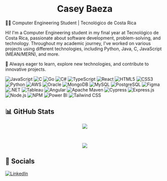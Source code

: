 <h1 align="center">Casey Baeza</h1> </div>

👨‍💻 Computer Engineering Student | Tecnológico de Costa Rica

Hi! I'm a Computer Engineering student in my final year at Tecnológico de Costa Rica, passionate about software development, problem-solving, and technology. Throughout my academic journey, I've worked on various projects using different technologies, including Python, Java, C, JavaScript (MEAN/MERN), and more.

🚀 Always eager to learn, explore new technologies, and contribute to innovative projects.

![JavaScript](https://img.shields.io/badge/javascript-323330?style=for-the-badge&logo=javascript&logoColor=F7DF1E) ![C](https://img.shields.io/badge/c-00599C?style=for-the-badge&logo=c&logoColor=white)   ![Go](https://img.shields.io/badge/go-00ADD8?style=for-the-badge&logo=go&logoColor=white) ![C#](https://img.shields.io/badge/c%23-239120?style=for-the-badge&logo=csharp&logoColor=white) ![TypeScript](https://img.shields.io/badge/typescript-007ACC?style=for-the-badge&logo=typescript&logoColor=white) ![React](https://img.shields.io/badge/react-20232A?style=for-the-badge&logo=react&logoColor=61DAFB)   ![HTML5](https://img.shields.io/badge/html5-E34F26?style=for-the-badge&logo=html5&logoColor=white) ![CSS3](https://img.shields.io/badge/css3-1572B6?style=for-the-badge&logo=css3&logoColor=white) ![Python](https://img.shields.io/badge/python-FFD43B?style=for-the-badge&logo=python&logoColor=blue) ![AWS](https://img.shields.io/badge/amazon_aws-FF9900?style=for-the-badge&logo=amazonaws&logoColor=white) ![Oracle](https://img.shields.io/badge/oracle-F80000?style=for-the-badge&logo=oracle&logoColor=black) ![MongoDB](https://img.shields.io/badge/mongodb-4EA94B?style=for-the-badge&logo=mongodb&logoColor=white) ![MySQL](https://img.shields.io/badge/mysql-005C84?style=for-the-badge&logo=mysql&logoColor=white) ![PostgreSQL](https://img.shields.io/badge/postgresql-316192?style=for-the-badge&logo=postgresql&logoColor=white) ![Figma](https://img.shields.io/badge/figma-F24E1E?style=for-the-badge&logo=figma&logoColor=white) ![.NET](https://img.shields.io/badge/.NET-512BD4?style=for-the-badge&logo=dotnet&logoColor=white) ![Tableau](https://img.shields.io/badge/tableau-E97627?style=for-the-badge&logo=tableau&logoColor=white) ![Angular](https://img.shields.io/badge/angular-DD0031?style=for-the-badge&logo=angular&logoColor=white) ![Apache Maven](https://img.shields.io/badge/apache_maven-C71A36?style=for-the-badge&logo=apachemaven&logoColor=white) ![Cypress](https://img.shields.io/badge/cypress-17202C?style=for-the-badge&logo=cypress&logoColor=white) ![Express.js](https://img.shields.io/badge/express.js-000000?style=for-the-badge&logo=express&logoColor=white) ![Node.js](https://img.shields.io/badge/node.js-339933?style=for-the-badge&logo=nodedotjs&logoColor=white) ![NPM](https://img.shields.io/badge/npm-CB3837?style=for-the-badge&logo=npm&logoColor=white) ![Power BI](https://img.shields.io/badge/power_bi-F2C811?style=for-the-badge&logo=power%20bi&logoColor=white) ![Tailwind CSS](https://img.shields.io/badge/tailwind_css-38B2AC?style=for-the-badge&logo=tailwind-css&logoColor=white)  

  
## 📊 GitHub Stats
 <p align="center"><img src="https://github-readme-streak-stats.herokuapp.com/?user=cbaeza16&theme=dark&hide_border=true"/></p>
<br/>
<p align="center"><img src="https://github-readme-stats.vercel.app/api/top-langs/?username=cbaeza16&theme=cobalt&hide_border=true&include_all_commits=false&count_private=false&layout=compact"/></p>
  
## 🤝 Socials
[![LinkedIn](https://img.shields.io/badge/LinkedIn-%230077B5.svg?logo=linkedin&logoColor=white)](https://www.linkedin.com/in/casey-baeza-973b3134b) 
